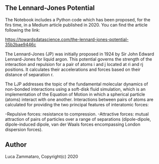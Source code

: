 ## The Lennard-Jones Potential

The Notebook includes a Python code which has been proposed, for the firs time, in a Medium article published in 2020. You can find the article following the link:

https://towardsdatascience.com/the-lennard-jones-potential-35b2bae9446c

The Lennard-Jones (JP) was initially proposed in 1924 by Sir John Edward Lennard-Jones for liquid argon. 
This potential governs the strength of the interaction and repulsion for a pair of atoms i and j located at ri and rj positions. 
It calculates their accelerations and forces based on their distance of separation r.

The LJP addresses the topic of the fundamental molecular dynamics of non-bonded interactions using a soft-disk fluid simulation, which is an implementation of the Equation of Motion in which a spherical particle (atoms) interact with one another. Interactions between pairs of atoms are calculated for providing the two principal features of interatomic forces:

-Repulsive forces: resistance to compression.
-Attractive forces: mutual attraction of pairs of particles over a range of separations (dipole-dipole, dipole-induced dipole, van der Waals forces encompassing London dispersion forces).

## Author
Luca Zammataro, Copyright(c) 2020

